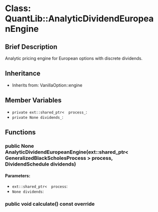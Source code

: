 # Class: QuantLib::AnalyticDividendEuropeanEngine

## Brief Description
Analytic pricing engine for European options with discrete dividends. 

## Inheritance
- Inherits from: VanillaOption::engine

## Member Variables
- `private ext::shared_ptr<  process_`: 
- `private None dividends_`: 

## Functions
### public None AnalyticDividendEuropeanEngine(ext::shared_ptr< GeneralizedBlackScholesProcess > process, DividendSchedule dividends)

#### Parameters:
- `ext::shared_ptr<  process`: 
- `None dividends`: 

### public void calculate() const override


